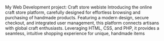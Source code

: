 My Web Development project: Craft store webiste
Introducing the online craft store platform, carefully designed for effortless browsing and purchasing of
handmade products.
Featuring a modern design, secure checkout, and integrated user management, this platform connects
artisans with global craft enthusiasts.
Leveraging HTML, CSS, and PHP, it provides a seamless, intuitive shopping experience for unique,
handmade items
